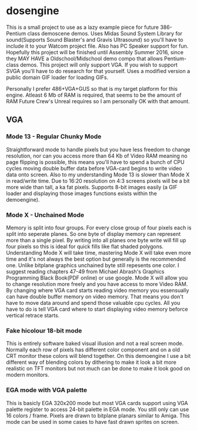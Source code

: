 # dosengine
This is a small project to use as a lazy example piece for future 386-Pentium class demoscene demos. Uses Midas Sound System Library for sound(Supports Sound Blaster's and Gravis Ultrasound) so you'll have to include it to your Watcom project file. Also has PC Speaker support for fun. Hopefully this project will be finished until Assembly Summer 2016, since they MAY HAVE a Oldschool/Midschool demo compo that allows Pentium-class demos. This project will only support VGA. If you wish to support SVGA you'll have to do research for that yourself. Uses a modified version a public domain GIF loader for loading GIFs.

Personally I prefer 486+VGA+GUS so that is my target platform for this engine. Atleast 6 Mb of RAM is required, that seems to be the amount of RAM Future Crew's Unreal requires so I am personally OK with that amount.

## VGA
### Mode 13 - Regular Chunky Mode 
Straightforward mode to handle pixels but you have less freedom to change resolution, nor can you access more than 64 Kb of Video RAM meaning no page flipping is possible, this means you'll have to spend a bunch of CPU cycles moving double buffer data before VGA-card begins to write video data onto screen. Also to my understanding Mode 13 is slower than Mode X in read/write time. 
Due to 16:20 resolution on 4:3 screens pixels will be a bit more wide than tall, a ka fat pixels. Supports 8-bit images easily (a GIF loader and displaying those images functions exists within the demoengine).

### Mode X - Unchained Mode
Memory is split into four groups. For every close group of four pixels each is split into seperate planes. So one byte of display memory can represent more than a single pixel. By writing into all planes one byte write will fill up four pixels so this is ideal for quick fills like flat shaded polygons. 
Understanding Mode X will take time, mastering Mode X will take even more time and it's not always the best option but generally is the recommended one. Unlike bitplane graphics unchained byte still repesents one color. I suggest reading chapters 47-49 from Michael Abrash's Graphics Programming Black Book(PDF online) or use google.
Mode X will allow you to change resolution more freely and you have access to more Video RAM. By changing where VGA card starts reading video memory you essensually can have double buffer memory on video memory. That means you don't have to move data around and spend those valuable cpu cycles. All you have to do is tell VGA card where to start displaying video memory beforce vertical retrace starts.

### Fake hicolour 18-bit mode
This is entirely software baked visual illusion and not a real screen mode. Normally each row of pixels has different color component and on a old CRT monitor these colors will blend together. On this demoengine I use a bit different way of blending colors by dithering to make it look a bit more realistic on TFT monitors but not much can be done to make it look good on modern monitors. 

### EGA mode with VGA palette
This is basicly EGA 320x200 mode but most VGA cards support using VGA palette register to access 24-bit palette in EGA mode. You still only can use 16 colors / frame. Pixels are drawn to bitplane planars similar to Amiga. This mode can be used in some cases to have fast drawn sprites on screen.